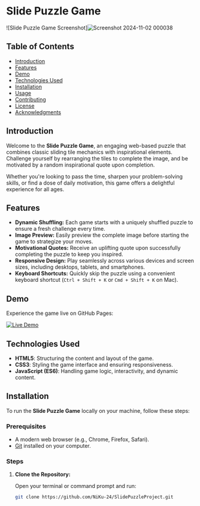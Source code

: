 # Slide Puzzle Game

![Slide Puzzle Game Screenshot]![Screenshot 2024-11-02 000038](https://github.com/user-attachments/assets/eb9b2749-9676-4150-b571-6bf26c657738)

## Table of Contents

- [Introduction](#introduction)
- [Features](#features)
- [Demo](#demo)
- [Technologies Used](#technologies-used)
- [Installation](#installation)
- [Usage](#usage)
- [Contributing](#contributing)
- [License](#license)
- [Acknowledgments](#acknowledgments)

## Introduction

Welcome to the **Slide Puzzle Game**, an engaging web-based puzzle that combines classic sliding tile mechanics with inspirational elements. Challenge yourself by rearranging the tiles to complete the image, and be motivated by a random inspirational quote upon completion.

Whether you're looking to pass the time, sharpen your problem-solving skills, or find a dose of daily motivation, this game offers a delightful experience for all ages.

## Features

- **Dynamic Shuffling:** Each game starts with a uniquely shuffled puzzle to ensure a fresh challenge every time.
- **Image Preview:** Easily preview the complete image before starting the game to strategize your moves.
- **Motivational Quotes:** Receive an uplifting quote upon successfully completing the puzzle to keep you inspired.
- **Responsive Design:** Play seamlessly across various devices and screen sizes, including desktops, tablets, and smartphones.
- **Keyboard Shortcuts:** Quickly skip the puzzle using a convenient keyboard shortcut (`Ctrl + Shift + K` or `Cmd + Shift + K` on Mac).

## Demo

Experience the game live on GitHub Pages:

[![Live Demo](https://img.shields.io/badge/Live-Demo-green)](http://127.0.0.1:5500/index.html)

## Technologies Used

- **HTML5**: Structuring the content and layout of the game.
- **CSS3**: Styling the game interface and ensuring responsiveness.
- **JavaScript (ES6)**: Handling game logic, interactivity, and dynamic content.

## Installation

To run the **Slide Puzzle Game** locally on your machine, follow these steps:

### Prerequisites

- A modern web browser (e.g., Chrome, Firefox, Safari).
- [Git](https://git-scm.com/) installed on your computer.

### Steps

1. **Clone the Repository:**

   Open your terminal or command prompt and run:

   ```bash
   git clone https://github.com/NiKu-24/SlidePuzzleProject.git
